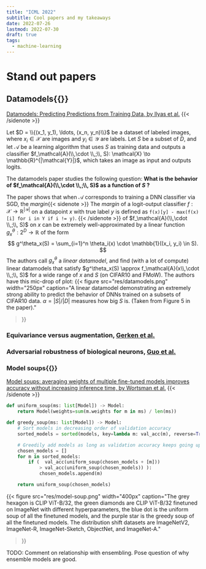 ```yaml
---
title: "ICML 2022"
subtitle: Cool papers and my takeaways
date: 2022-07-26
lastmod: 2022-07-30
draft: true
tags:
  - machine-learning
---
```


# Stand out papers

## Datamodels{{<sidenote >}}
[Datamodels: Predicting Predictions from Training Data, by Ilyas et al.](https://arxiv.org/abs/2202.00622)
{{< /sidenote >}}

Let $D = \\{(x_1, y_1), \ldots, (x_n, y_n)\\}$ be a dataset of labeled images,
where $x_i \in \mathcal{X}$ are images and $y_i \in \mathcal{Y}$ are labels.
Let $S$ be a subset of $D$,
and let $\mathcal{A}$ be a learning algorithm
that uses $S$ as training data
and outputs a classifier $f_\mathcal{A}(\\,\cdot \\,;\\, S): \mathcal{X} \to \mathbb{R}^{|\mathcal{Y}|}$,
which takes an image as input and outputs logits.

The datamodels paper studies the following question:
**What is the behavior of $f_\mathcal{A}(\\,\cdot \\,;\\, S)$
as a function of $S$ ?**

The paper shows that when $\mathcal{A}$
corresponds to training a DNN classifier via SGD,
the *margin*{{< sidenote >}}
The *margin* of a logit-output classifier
$f:\mathcal{X} \to \mathbb{R}^{|\mathcal{Y}|}$
on a datapoint $x$ with true label $y$
is defined as
`f(x)[y] - max(f(x)[i] for i in Y if i != y)`.
{{< /sidenote >}}
of $f_\mathcal{A}(\\,\cdot \\,;\\, S)$ on $x$
can be extremely well-approximated by a linear function
$g^\theta_x: 2^D \to \mathbb{R}$ of the form
$$
g^\theta_x(S) = \sum_{i=1}^n \theta_i(x) \cdot \mathbb{1}((x_i, y_i) \in S).
$$
The authors call $g^\theta_x$
a *linear datamodel*,
and find (with a lot of compute)
linear datamodels that satisfy
$g^\theta_x(S) \approx f_\mathcal{A}(x\\,\cdot \\,;\\, S)$
for a wide range of $x$ and $S$ (on CIFAR10 and FMoW).
The authors have this mic-drop of plot:
{{<
    figure
    src="res/datamodels.png"
    width="250px"
    caption="A linear datamodel demonstrating an extremely strong ability to predict the behavior of DNNs trained on a subsets of CIFAR10 data. $\alpha = |S| / |D|$ measures how big $S$ is. (Taken from Figure 5 in the paper)."
>}}


### Equivariance versus augmentation, [Gerken et al.](https://arxiv.org/abs/2202.03990)

### Adversarial robustness of biological neurons, [Guo et al.](https://arxiv.org/abs/2206.11228)

### Model soups{{<sidenote >}}
[Model soups: averaging weights of multiple fine-tuned models improves accuracy without increasing inference time, by Wortsman et al.](https://arxiv.org/abs/2203.05482)
{{< /sidenote >}}

```python
def uniform_soup(ms: list[Model]) -> Model:
    return Model(weights=sum(m.weights for m in ms) / len(ms))

def greedy_soup(ms: list[Model]) -> Model:
    # Sort models in decreasing order of validation accuracy
    sorted_models = sorted(models, key=lambda m: val_acc(m), reverse=True)

    # Greedily add models as long as validation accuracy keeps going up
    chosen_models = []
    for m in sorted_models:
        if (  val_acc(uniform_soup(chosen_models + [m]))
            > val_acc(uniform_soup(chosen_models)) ):
            chosen_models.append(m)

    return uniform_soup(chosen_models)
```

{{<
    figure
    src="res/model-soup.png"
    width="400px"
    caption="The grey hexagon is CLIP ViT-B/32, the green diamonds are CLIP ViT-B/32 finetuned on ImageNet with different hyperparameters, the blue dot is the uniform soup of all the finetuned models, and the purple star is the greedy soup of all the finetuned models. The distribution shift datasets are ImageNetV2, ImageNet-R, ImageNet-Sketch, ObjectNet, and ImageNet-A."
>}}

TODO: Comment on relationship with ensembling. Pose question of why ensemble models are good.
